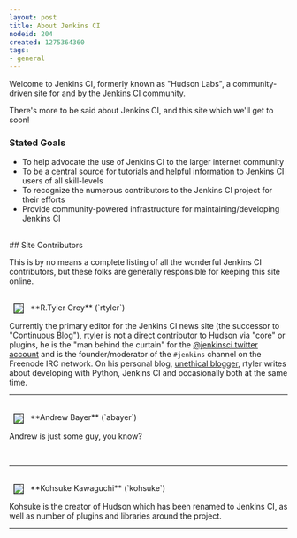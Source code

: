 ```yaml
---
layout: post
title: About Jenkins CI
nodeid: 204
created: 1275364360
tags:
- general
---
```

Welcome to Jenkins CI, formerly known as "Hudson Labs", a community-driven site for and by the <a href="http://twitter.com/jenkinsci">Jenkins CI</a> community. 

There's more to be said about Jenkins CI, and this site which we'll get to soon!


### Stated Goals

* To help advocate the use of Jenkins CI to the larger internet community
* To be a central source for tutorials and helpful information to Jenkins CI users of all skill-levels
* To recognize the numerous contributors to the Jenkins CI project for their efforts
* Provide community-powered infrastructure for maintaining/developing Jenkins CI

<br clear="all"/>
## Site Contributors 

This is by no means a complete listing of all the wonderful Jenkins CI contributors, but these folks are generally responsible for keeping this site online.

<br clear="all"/>
<img src="http://agentdero.cachefly.net/scratch/seatac-photo-sm.jpg" border="1" align="absmiddle" hspace="8"/> **R.Tyler Croy** (`rtyler`)

Currently the primary editor for the Jenkins CI news site (the successor to "Continuous Blog"), rtyler is not a direct contributor to Hudson via "core" or plugins, he is the "man behind the curtain" for the [@jenkinsci twitter account](http://twitter.com/jenkinsci) and is the founder/moderator of the `#jenkins` channel on the Freenode IRC network. On his personal blog, [unethical blogger](http://unethicalblogger.com), rtyler writes about developing with Python, Jenkins CI and occasionally both at the same time.
<br clear="all"/>

----

<br clear="all"/>
<img src="http://www.gravatar.com/avatar/9dc9023094b9cf490f7a7774344ff75a" border="1" align="absmiddle" hspace="8"/> **Andrew Bayer** (`abayer`)

Andrew is just some guy, you know?

<br clear="all"/>

----

<br clear="all"/>
<img src="http://www.gravatar.com/avatar/0cb9832a01c22c083390f3c5dcb64105" border="1" align="absmiddle" hspace="8"/> **Kohsuke Kawaguchi** (`kohsuke`)

Kohsuke is the creator of Hudson which has been renamed to Jenkins CI, as well as number of plugins and
libraries around the project.
<br clear="all"/>

----

<br clear="all"/>
<!--break-->
